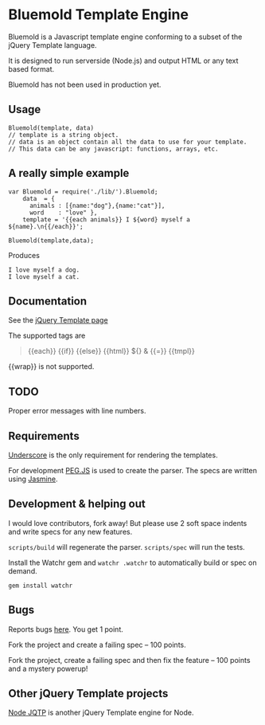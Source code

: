 # Bluemold Template Engine

Bluemold is a Javascript template engine conforming to a subset of the jQuery Template language.

It is designed to run serverside (Node.js) and output HTML or any text based format.

Bluemold has not been used in production yet.

## Usage

    Bluemold(template, data)
    // template is a string object.
    // data is an object contain all the data to use for your template.
    // This data can be any javascript: functions, arrays, etc.

## A really simple example

    var Bluemold = require('./lib/').Bluemold;
        data  = {
          animals : [{name:"dog"},{name:"cat"}],
          word    : "love" },
        template = '{{each animals}} I ${word} myself a ${name}.\n{{/each}}';

    Bluemold(template,data);

Produces

    I love myself a dog.
    I love myself a cat.

## Documentation

See the [jQuery Template page](http://api.jquery.com/category/plugins/templates/)

The supported tags are

> {{each}}
> {{if}}
> {{else}}
> {{html}}
> ${} & {{=}}
> {{tmpl}}

{{wrap}} is not supported.

## TODO

Proper error messages with line numbers.

## Requirements

[Underscore](http://documentcloud.github.com/underscore/) is the only requirement for rendering the templates.

For development [PEG.JS](http://pegjs.majda.cz/) is used to create the parser. The specs are written using [Jasmine](http://pivotal.github.com/jasmine/).

## Development & helping out

I would love contributors, fork away! But please use 2 soft space indents and write specs for any new features.

`scripts/build` will regenerate the parser.
`scripts/spec` will run the tests.

Install the Watchr gem and `watchr .watchr` to automatically build or spec on demand.

    gem install watchr

## Bugs

Reports bugs [here](https://github.com/jweir/Bluemold/issues). You get 1 point.

Fork the project and create a failing spec – 100 points.

Fork the project, create a failing spec and then fix the feature – 100 points and a mystery powerup!

## Other jQuery Template projects

[Node JQTP](https://github.com/kof/node-jqtpl) is another jQuery Template engine for Node.
